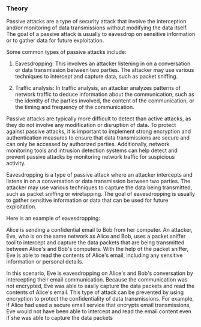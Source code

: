 ### Theory

Passive attacks are a type of security attack that involve the interception and/or monitoring of data transmissions without modifying the data itself. The goal of a passive attack is usually to eavesdrop on sensitive information or to gather data for future exploitation.

Some common types of passive attacks include:

1. Eavesdropping: This involves an attacker listening in on a conversation or data transmission between two parties. The attacker may use various techniques to intercept and capture data, such as packet sniffing.

2. Traffic analysis: In traffic analysis, an attacker analyzes patterns of network traffic to deduce information about the communication, such as the identity of the parties involved, the content of the communication, or the timing and frequency of the communication.

Passive attacks are typically more difficult to detect than active attacks, as they do not involve any modification or disruption of data. To protect against passive attacks, it is important to implement strong encryption and authentication measures to ensure that data transmissions are secure and can only be accessed by authorized parties. Additionally, network monitoring tools and intrusion detection systems can help detect and prevent passive attacks by monitoring network traffic for suspicious activity.

Eavesdropping is a type of passive attack where an attacker intercepts and listens in on a conversation or data transmission between two parties. The attacker may use various techniques to capture the data being transmitted, such as packet sniffing or wiretapping. The goal of eavesdropping is usually to gather sensitive information or data that can be used for future exploitation.

Here is an example of eavesdropping:

Alice is sending a confidential email to Bob from her computer. An attacker, Eve, who is on the same network as Alice and Bob, uses a packet sniffer tool to intercept and capture the data packets that are being transmitted between Alice's and Bob's computers. With the help of the packet sniffer, Eve is able to read the contents of Alice's email, including any sensitive information or personal details.

In this scenario, Eve is eavesdropping on Alice's and Bob's conversation by intercepting their email communication. Because the communication was not encrypted, Eve was able to easily capture the data packets and read the contents of Alice's email. This type of attack can be prevented by using encryption to protect the confidentiality of data transmissions. For example, if Alice had used a secure email service that encrypts email transmissions, Eve would not have been able to intercept and read the email content even if she was able to capture the data packets
